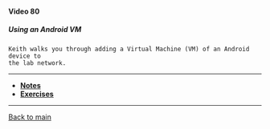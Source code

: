 #### Video 80

##### Using an Android VM

```
Keith walks you through adding a Virtual Machine (VM) of an Android device to
the lab network.
```

---

- **[Notes](notes.md)**
- **[Exercises](exercises.md)**

---

[Back to main](https://github.com/rot0xd/CBTNuggets/blob/master/CEHv9/README.md)


